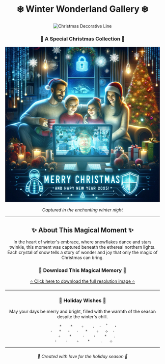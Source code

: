 <!-- Magical Christmas Theme -->

<div align="center">

# ❄️ Winter Wonderland Gallery ❄️

![Christmas Decorative Line](https://raw.githubusercontent.com/username/repo/main/images/line.png)

</div>

<div align="center">
  
### 🎅 A Special Christmas Collection 🎄

![Fanal Addeen Hiden](image/fanal-addeen-hiden.png)

*Captured in the enchanting winter night*

</div>

---

<div align="center">

## ✨ About This Magical Moment ✨

In the heart of winter's embrace, where snowflakes dance and stars twinkle, this moment was captured beneath the ethereal northern lights. Each crystal of snow tells a story of wonder and joy that only the magic of Christmas can bring.

### 🎁 Download This Magical Memory 🎁

[⭐ Click here to download the full resolution image ⭐](image/fanal-addeen-hiden.png)

</div>

---

<div align="center">

### 🌟 Holiday Wishes 🌟

May your days be merry and bright, filled with the warmth of the season despite the winter's chill.

```
     *    *    ✧    .  ·  ˚   ⋆
 ·   *   ⋆   ·   *    ✧   ⊹  · 
    ✧    *     ·    ⋆    *   .
  ⋆    ·    ✧    *     .   ⊹ 
```

</div>

---

<div align="center">

###### 🎄 Created with love for the holiday season 🎄

</div>
